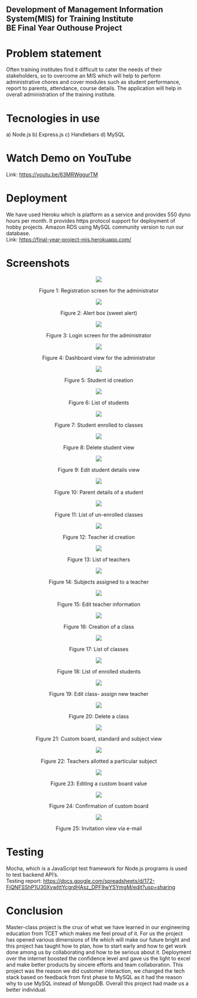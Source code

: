 ## Development of Management Information System(MIS) for Training Institute <br> BE Final Year Outhouse Project

# Problem statement
Often training institutes find it difficult to cater the needs of their stakeholders, so to overcome an MIS which will help to perform administrative chores and cover modules such as student performance, report to parents, attendance, course details. The application will help in overall administration of the training institute.

# Tecnologies in use
a) Node.js
b) Express.js
c) Handlebars
d) MySQL 

# Watch Demo on YouTube
Link: https://youtu.be/63MRWggurTM
# Deployment 
We have used Heroku which is platform as a service and provides 550 dyno hours per month. It provides https protocol support for deployment of hobby projects. Amazon RDS using MySQL community version to run our database.
<br>
Link: https://final-year-project-mis.herokuapp.com/

# Screenshots
<p align="center"><img src="https://user-images.githubusercontent.com/65806215/178144696-123b6a84-5ac6-46c6-8022-03953abc5360.png"></p>
<p align="center">Figure 1: Registration screen for the administrator</p>
 
<p align="center"><img src="https://user-images.githubusercontent.com/65806215/178145020-5e03a88d-8b61-41a3-93fa-c5d43cb65535.png"></p>
<p align="center">Figure 2: Alert box (sweet alert)</p>

<p align="center"><img src="https://user-images.githubusercontent.com/65806215/178145042-bd2addeb-006b-4021-a287-76f24e700414.png"></p>
<p align="center">Figure 3: Login screen for the administrator</p>

<p align="center"><img src="https://user-images.githubusercontent.com/65806215/178145442-355aff90-4c60-4533-b666-e25647551c14.png"></p>
<p align="center">Figure 4: Dashboard view for the administrator</p>

<p align="center"><img src="https://user-images.githubusercontent.com/65806215/178145543-fb5268ed-8248-47a9-a670-348403ac90ee.png"></p>
<p align="center">Figure 5: Student id creation</p>

<p align="center"><img src="https://user-images.githubusercontent.com/65806215/178145617-d6d9e470-0233-4d9c-a801-72263f958d92.png"></p>
<p align="center">Figure 6: List of students</p>

<p align="center"><img src="https://user-images.githubusercontent.com/65806215/178145648-a6e21371-87f5-479d-a850-c7cae8d74526.png"></p>
<p align="center">Figure 7: Student enrolled to classes</p>

<p align="center"><img src="https://user-images.githubusercontent.com/65806215/178145685-d2dbf075-9d20-4abf-8c6a-cb037d6058ad.png"></p>
<p align="center">Figure 8: Delete student view</p>

<p align="center"><img src="https://user-images.githubusercontent.com/65806215/178145704-2f3769e1-6d1d-466b-97e4-dffc18867d50.png"></p>
<p align="center">Figure 9: Edit student details view</p>

<p align="center"><img src="https://user-images.githubusercontent.com/65806215/178145779-4b3f1107-607f-4ba7-bf8e-d02723b68a0e.png"></p>
<p align="center">Figure 10: Parent details of a student</p>

<p align="center"><img src="https://user-images.githubusercontent.com/65806215/178145812-6690ea9d-582c-4f3b-a3d7-7c30dd9469ef.png"></p>
<p align="center">Figure 11: List of un-enrolled classes</p>

<p align="center"><img src="https://user-images.githubusercontent.com/65806215/178145836-8c18b762-d06a-4a0e-a4d5-24a5f2e25a7c.png"></p>
<p align="center">Figure 12: Teacher id creation</p>

<p align="center"><img src="https://user-images.githubusercontent.com/65806215/178145854-049a1289-cd3a-42d7-89c7-48173c04a8c9.png"></p>
<p align="center">Figure 13: List of teachers</p>

<p align="center"><img src="https://user-images.githubusercontent.com/65806215/178145872-b6002c07-7d19-48e5-950f-bfe76f98417f.png"></p>
<p align="center">Figure 14: Subjects assigned to a teacher</p>

<p align="center"><img src="https://user-images.githubusercontent.com/65806215/178145885-c2b4ff44-5888-4389-9113-172eb04699ce.png"></p>
<p align="center">Figure 15: Edit teacher information</p>

<p align="center"><img src="https://user-images.githubusercontent.com/65806215/178145963-fbda707b-a496-46e0-904a-96c3caa4ecbb.png"></p>
<p align="center">Figure 16: Creation of a class</p>

<p align="center"><img src="https://user-images.githubusercontent.com/65806215/178145979-05d3b804-1502-4346-8bf3-6c6f0b2d5ebf.png"></p>
<p align="center">Figure 17: List of classes</p>

<p align="center"><img src="https://user-images.githubusercontent.com/65806215/178145995-42b96aca-397f-4827-8296-fc7bc4282b67.png"></p>
<p align="center">Figure 18: List of enrolled students</p>

<p align="center"><img src="https://user-images.githubusercontent.com/65806215/178146016-6845bc96-8c3e-41aa-92ce-362e6302ae6a.png"></p>
<p align="center">Figure 19: Edit class- assign new teacher</p>

<p align="center"><img src="https://user-images.githubusercontent.com/65806215/178146028-a870c184-5a33-4c93-b65f-7353796a6095.png"></p>
<p align="center">Figure 20: Delete a class</p>

<p align="center"><img src="https://user-images.githubusercontent.com/65806215/178146035-84761aeb-d103-42bc-9a0f-debcad7c88cf.png"></p>
<p align="center">Figure 21: Custom board, standard and subject view</p>

<p align="center"><img src="https://user-images.githubusercontent.com/65806215/178146047-a776e0b7-2777-467c-bdb3-30a561283b40.png"></p>
<p align="center">Figure 22: Teachers allotted a particular subject</p>

<p align="center"><img src="https://user-images.githubusercontent.com/65806215/178146071-114813ff-19d4-49c3-80d9-13d8d2643419.png"></p>
<p align="center">Figure 23: Editing a custom board value</p>

<p align="center"><img src="https://user-images.githubusercontent.com/65806215/178146143-e09efabe-7c56-4356-b39f-243e2fd1c1e1.png"></p>
<p align="center">Figure 24: Confirmation of custom board</p>

<p align="center"><img src="https://user-images.githubusercontent.com/65806215/178146156-44233e2a-da21-4bf7-9f80-962571e5e8b9.png"></p>
<p align="center">Figure 25: Invitation view via e-mail</p>

# Testing
Mocha, which is a JavaScript test framework for Node.js programs is used to test backend API’s.
<br>
Testing report: https://docs.google.com/spreadsheets/d/172-FiQNFSShP1U30XywIttYcgrdHAsz_DPF9wYSYmgM/edit?usp=sharing

# Conclusion
Master-class project is the crux of what we have learned in our engineering education from TCET which makes me feel proud of it. For us the project has opened various dimensions of life which will make our future bright and this project has taught how to plan, how to start early and how to get work done among us by collaborating and how to be serious about it. Deployment over the internet boosted the confidence level and gave us the light to excel and make better products by sincere efforts and team collaboration. This project was the reason we did customer interaction, we changed the tech stack based on feedback from first phase to MySQL as it had the reason why to use MySQL instead of MongoDB. Overall this project had made us a better individual.
